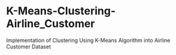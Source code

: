 # K-Means-Clustering-Airline_Customer
Implementation of Clustering Using K-Means Algorithm into Airline Customer Dataset
